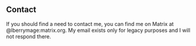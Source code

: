 ## Contact

If you should find a need to contact me, you can find me on Matrix at
@lberrymage:matrix.org. My email exists only for legacy purposes and I will not
respond there.
